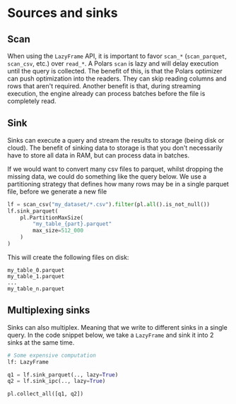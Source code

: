 # Sources and sinks

## Scan

When using the `LazyFrame` API, it is important to favor `scan_*` (`scan_parquet`, `scan_csv`, etc.)
over `read_*`. A Polars `scan` is lazy and will delay execution until the query is collected. The
benefit of this, is that the Polars optimizer can push optimization into the readers. They can skip
reading columns and rows that aren't required. Another benefit is that, during streaming execution,
the engine already can process batches before the file is completely read.

## Sink

Sinks can execute a query and stream the results to storage (being disk or cloud). The benefit of
sinking data to storage is that you don't necessarily have to store all data in RAM, but can process
data in batches.

If we would want to convert many csv files to parquet, whilst dropping the missing data, we could do
something like the query below. We use a partitioning strategy that defines how many rows may be in
a single parquet file, before we generate a new file

```python
lf = scan_csv("my_dataset/*.csv").filter(pl.all().is_not_null())
lf.sink_parquet(
    pl.PartitionMaxSize(
        "my_table_{part}.parquet"
        max_size=512_000
    )
)
```

This will create the following files on disk:

```text
my_table_0.parquet
my_table_1.parquet
...
my_table_n.parquet
```

## Multiplexing sinks

Sinks can also multiplex. Meaning that we write to different sinks in a single query. In the code
snippet below, we take a `LazyFrame` and sink it into 2 sinks at the same time.

```python
# Some expensive computation
lf: LazyFrame 

q1 = lf.sink_parquet(.., lazy=True)
q2 = lf.sink_ipc(.., lazy=True)

pl.collect_all([q1, q2])
```
